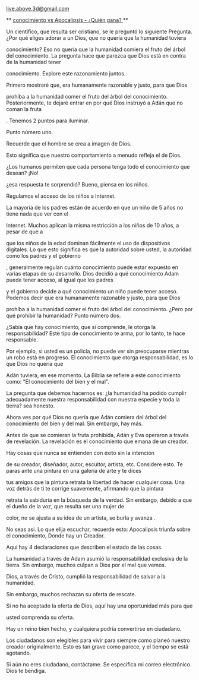 <live.above.3d@gmail.com>

** <u> conocimiento vs Apocalipsis - ¿Quién gana? </u> **

Un científico, que resulta ser cristiano, se le preguntó lo siguiente   Pregunta.
¿Por qué eliges adorar a un Dios, que no quería que la humanidad tuviera

conocimiento? Eso no quería que la humanidad comiera el fruto del árbol
del conocimiento.
La pregunta hace que parezca que Dios está en contra de la humanidad tener

conocimiento.
Explore este razonamiento juntos.

Primero mostraré que, era humanamente razonable y justo, para que Dios

prohíba a la humanidad comer el fruto del árbol del conocimiento.
Posteriormente, te dejaré entrar en por qué Dios instruyó a Adán que no coman la fruta

.
Tenemos 2 puntos para iluminar.

Punto número uno.

Recuerde que el hombre se crea a imagen de Dios.

Esto significa que nuestro comportamiento a menudo refleja el de Dios.

¿Los humanos permiten que cada persona tenga todo el conocimiento que desean? ¡No!

¿esa respuesta te sorprendió? Bueno, piensa en los niños.

Regulamos el acceso de los niños a Internet.

La mayoría de los padres están de acuerdo en que un niño de 5 años no tiene nada que ver con el

Internet.
Muchos aplican la misma restricción a los niños de 10 años, a pesar de que a

que los niños de la edad dominan fácilmente el uso de dispositivos digitales.
Lo que esto significa es que la autoridad sobre usted, la autoridad como los padres y el gobierno

, generalmente regulan cuánto conocimiento puede estar expuesto
en varias etapas de su desarrollo.
Dios decidió a qué conocimiento Adam puede tener acceso, al igual que los padres

y el gobierno decide a qué conocimiento un niño puede tener acceso.
Podemos decir que era humanamente razonable y justo, para que Dios

prohíba a la humanidad comer el fruto del árbol del conocimiento.
¿Pero por qué prohibir la humanidad? Punto número dos.

¿Sabía que hay conocimiento, que si comprende, le otorga la responsabilidad? Este tipo de conocimiento te arma, por lo tanto, te hace responsable.

Por ejemplo, si usted es un policía, no puede ver sin preocuparse mientras
un robo está en progreso.
El conocimiento que otorga responsabilidad, es lo que Dios no quería que

Adán tuviera, en ese momento. La Biblia se refiere a este conocimiento como: "El conocimiento
del bien y el mal".

La pregunta que debemos hacernos es: ¿la humanidad ha podido
cumplir adecuadamente nuestra responsabilidad con nuestra especie y toda la tierra?
sea honesto.

Ahora ves por qué Dios no quería que Adán comiera del árbol del conocimiento
del bien y del mal.
Sin embargo, hay más.

Antes de que se comieran la fruta prohibida, Adán y Eva operaron a través de
revelación. La revelación es el conocimiento que emana de un creador.

Hay cosas que nunca se entienden con éxito sin la intención

de su creador, diseñador, autor, escultor, artista, etc.
Considere esto. Te paras ante una pintura en una galería de arte y te dices

tus amigos que la pintura retrata la libertad de hacer cualquier cosa.
Una voz detrás de ti te corrige suavemente, afirmando que la pintura

retrata la sabiduría en la búsqueda de la verdad.
Sin embargo, debido a que el dueño de la voz, que resulta ser una mujer de

color, no se ajusta a su idea de un artista, se burla y avanza
.

No seas así.
Lo que elija escuchar, recuerde esto: Apocalipsis triunfa sobre el conocimiento,
Donde hay un Creador.

Aquí hay 4 declaraciones que describen el estado de las cosas.

La humanidad a través de Adam asumió la responsabilidad exclusiva de la tierra.
Sin embargo, muchos culpan a Dios por el mal que vemos.

Dios, a través de Cristo, cumplió la responsabilidad de salvar a la humanidad.

Sin embargo, muchos rechazan su oferta de rescate.

Si no ha aceptado la oferta de Dios, aquí hay una oportunidad más para que

usted comprenda su oferta.

Hay un reino bien hecho, y cualquiera podría convertirse en ciudadano.

Los ciudadanos son elegibles para vivir para siempre como planeó nuestro creador originalmente.
Esto es tan grave como parece, y el tiempo se está agotando.

Si aún no eres ciudadano, contáctame. Se especifica mi correo electrónico.
Dios te bendiga.


